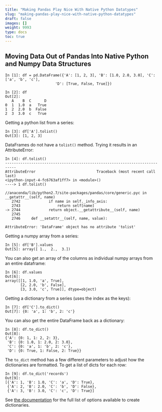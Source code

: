 ```yaml
---
title: "Making Pandas Play Nice With Native Python Datatypes"
slug: "making-pandas-play-nice-with-native-python-datatypes"
draft: false
images: []
weight: 9993
type: docs
toc: true
---
```


## Moving Data Out of Pandas Into Native Python and Numpy Data Structures
    In [1]: df = pd.DataFrame({'A': [1, 2, 3], 'B': [1.0, 2.0, 3.0], 'C': ['a', 'b', 'c'], 
                           'D': [True, False, True]})

    In [2]: df
    Out[2]: 
       A    B  C      D
    0  1  1.0  a   True
    1  2  2.0  b  False
    2  3  3.0  c   True

Getting a python list from a series:

    In [3]: df['A'].tolist()
    Out[3]: [1, 2, 3]

DataFrames do not have a `tolist()` method. Trying it results in an AttributeError:

    In [4]: df.tolist()
    ---------------------------------------------------------------------------
    AttributeError                            Traceback (most recent call last)
    <ipython-input-4-fc6763af1ff7> in <module>()
    ----> 1 df.tolist()
    
    //anaconda/lib/python2.7/site-packages/pandas/core/generic.pyc in __getattr__(self, name)
       2742             if name in self._info_axis:
       2743                 return self[name]
    -> 2744             return object.__getattribute__(self, name)
       2745 
       2746     def __setattr__(self, name, value):
    
    AttributeError: 'DataFrame' object has no attribute 'tolist'


Getting a numpy array from a series:

    In [5]: df['B'].values
    Out[5]: array([ 1.,  2.,  3.])

You can also get an array of the columns as individual numpy arrays from an entire dataframe:

    In [6]: df.values
    Out[6]: 
    array([[1, 1.0, 'a', True],
           [2, 2.0, 'b', False],
           [3, 3.0, 'c', True]], dtype=object)

Getting a dictionary from a series (uses the index as the keys):

    In [7]: df['C'].to_dict()
    Out[7]: {0: 'a', 1: 'b', 2: 'c'}

You can also get the entire DataFrame back as a dictionary:

    In [8]: df.to_dict()
    Out[8]: 
    {'A': {0: 1, 1: 2, 2: 3},
     'B': {0: 1.0, 1: 2.0, 2: 3.0},
     'C': {0: 'a', 1: 'b', 2: 'c'},
     'D': {0: True, 1: False, 2: True}}

The `to_dict` method has a few different parameters to adjust how the dictionaries are formatted. To get a list of dicts for each row:

    In [9]: df.to_dict('records')
    Out[9]: 
    [{'A': 1, 'B': 1.0, 'C': 'a', 'D': True},
     {'A': 2, 'B': 2.0, 'C': 'b', 'D': False},
     {'A': 3, 'B': 3.0, 'C': 'c', 'D': True}]
See [the documentation][1] for the full list of options available to create dictionaries.

  [1]: http://pandas.pydata.org/pandas-docs/stable/generated/pandas.DataFrame.to_dict.html

